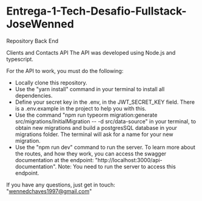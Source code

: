 # Entrega-1-Tech-Desafio-Fullstack-JoseWenned
 Repository Back End

Clients and Contacts API
The API was developed using Node.js and typescript.

For the API to work, you must do the following:
- Locally clone this repository.
- Use the "yarn install" command in your terminal to install all dependencies.
- Define your secret key in the .env, in the JWT_SECRET_KEY field. There is a .env.example in the project to help you with this.
- Use the command "npm run typeorm migration:generate src/migrations/InitialMigration -- -d src/data-source" in your terminal, to obtain new migrations and build a postgresSQL database in your migrations folder. The terminal will ask for a name for your new migration.
- Use the "npm run dev" command to run the server.
To learn more about the routes, and how they work, you can access the swagger documentation at the endpoint: "http://localhost:3000/api-documentation". Note: You need to run the server to access this endpoint.

If you have any questions, just get in touch: "wennedchaves1997@gmail.com"